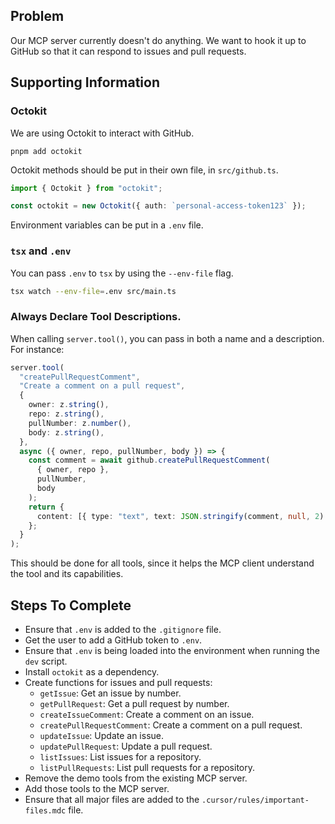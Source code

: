 ## Problem

Our MCP server currently doesn't do anything. We want to hook it up to GitHub so that it can respond to issues and pull requests.

## Supporting Information

### Octokit

We are using Octokit to interact with GitHub.

`pnpm add octokit`

Octokit methods should be put in their own file, in `src/github.ts`.

```ts
import { Octokit } from "octokit";

const octokit = new Octokit({ auth: `personal-access-token123` });
```

Environment variables can be put in a `.env` file.

### `tsx` and `.env`

You can pass `.env` to `tsx` by using the `--env-file` flag.

```bash
tsx watch --env-file=.env src/main.ts
```

### Always Declare Tool Descriptions.

When calling `server.tool()`, you can pass in both a name and a description. For instance:

```ts
server.tool(
  "createPullRequestComment",
  "Create a comment on a pull request",
  {
    owner: z.string(),
    repo: z.string(),
    pullNumber: z.number(),
    body: z.string(),
  },
  async ({ owner, repo, pullNumber, body }) => {
    const comment = await github.createPullRequestComment(
      { owner, repo },
      pullNumber,
      body
    );
    return {
      content: [{ type: "text", text: JSON.stringify(comment, null, 2) }],
    };
  }
);
```

This should be done for all tools, since it helps the MCP client understand the tool and its capabilities.

## Steps To Complete

- Ensure that `.env` is added to the `.gitignore` file.
- Get the user to add a GitHub token to `.env`.
- Ensure that `.env` is being loaded into the environment when running the `dev` script.
- Install `octokit` as a dependency.
- Create functions for issues and pull requests:
  - `getIssue`: Get an issue by number.
  - `getPullRequest`: Get a pull request by number.
  - `createIssueComment`: Create a comment on an issue.
  - `createPullRequestComment`: Create a comment on a pull request.
  - `updateIssue`: Update an issue.
  - `updatePullRequest`: Update a pull request.
  - `listIssues`: List issues for a repository.
  - `listPullRequests`: List pull requests for a repository.
- Remove the demo tools from the existing MCP server.
- Add those tools to the MCP server.
- Ensure that all major files are added to the `.cursor/rules/important-files.mdc` file.
